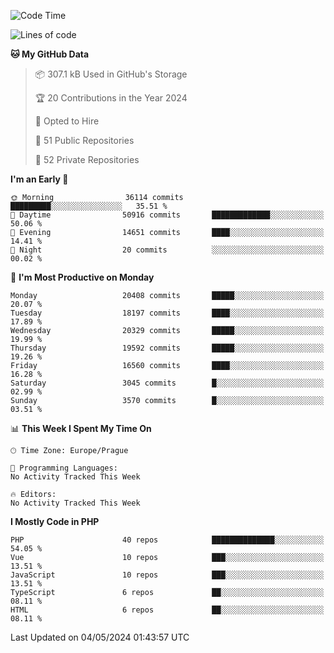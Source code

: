<!--START_SECTION:waka-->
![Code Time](http://img.shields.io/badge/Code%20Time-1%2C583%20hrs%2058%20mins-blue)

![Lines of code](https://img.shields.io/badge/From%20Hello%20World%20I%27ve%20Written-32.0%20million%20lines%20of%20code-blue)

**🐱 My GitHub Data** 

> 📦 307.1 kB Used in GitHub's Storage 
 > 
> 🏆 20 Contributions in the Year 2024
 > 
> 💼 Opted to Hire
 > 
> 📜 51 Public Repositories 
 > 
> 🔑 52 Private Repositories 
 > 
**I'm an Early 🐤** 

```text
🌞 Morning                36114 commits       █████████░░░░░░░░░░░░░░░░   35.51 % 
🌆 Daytime                50916 commits       █████████████░░░░░░░░░░░░   50.06 % 
🌃 Evening                14651 commits       ████░░░░░░░░░░░░░░░░░░░░░   14.41 % 
🌙 Night                  20 commits          ░░░░░░░░░░░░░░░░░░░░░░░░░   00.02 % 
```
📅 **I'm Most Productive on Monday** 

```text
Monday                   20408 commits       █████░░░░░░░░░░░░░░░░░░░░   20.07 % 
Tuesday                  18197 commits       ████░░░░░░░░░░░░░░░░░░░░░   17.89 % 
Wednesday                20329 commits       █████░░░░░░░░░░░░░░░░░░░░   19.99 % 
Thursday                 19592 commits       █████░░░░░░░░░░░░░░░░░░░░   19.26 % 
Friday                   16560 commits       ████░░░░░░░░░░░░░░░░░░░░░   16.28 % 
Saturday                 3045 commits        █░░░░░░░░░░░░░░░░░░░░░░░░   02.99 % 
Sunday                   3570 commits        █░░░░░░░░░░░░░░░░░░░░░░░░   03.51 % 
```


📊 **This Week I Spent My Time On** 

```text
🕑︎ Time Zone: Europe/Prague

💬 Programming Languages: 
No Activity Tracked This Week

🔥 Editors: 
No Activity Tracked This Week
```

**I Mostly Code in PHP** 

```text
PHP                      40 repos            ██████████████░░░░░░░░░░░   54.05 % 
Vue                      10 repos            ███░░░░░░░░░░░░░░░░░░░░░░   13.51 % 
JavaScript               10 repos            ███░░░░░░░░░░░░░░░░░░░░░░   13.51 % 
TypeScript               6 repos             ██░░░░░░░░░░░░░░░░░░░░░░░   08.11 % 
HTML                     6 repos             ██░░░░░░░░░░░░░░░░░░░░░░░   08.11 % 
```




 Last Updated on 04/05/2024 01:43:57 UTC
<!--END_SECTION:waka-->
<!--
**AlexKratky/AlexKratky** is a ✨ _special_ ✨ repository because its `README.md` (this file) appears on your GitHub profile.

Here are some ideas to get you started:

- 🔭 I’m currently working on ...
- 🌱 I’m currently learning ...
- 👯 I’m looking to collaborate on ...
- 🤔 I’m looking for help with ...
- 💬 Ask me about ...
- 📫 How to reach me: ...
- 😄 Pronouns: ...
- ⚡ Fun fact: ...
-->
